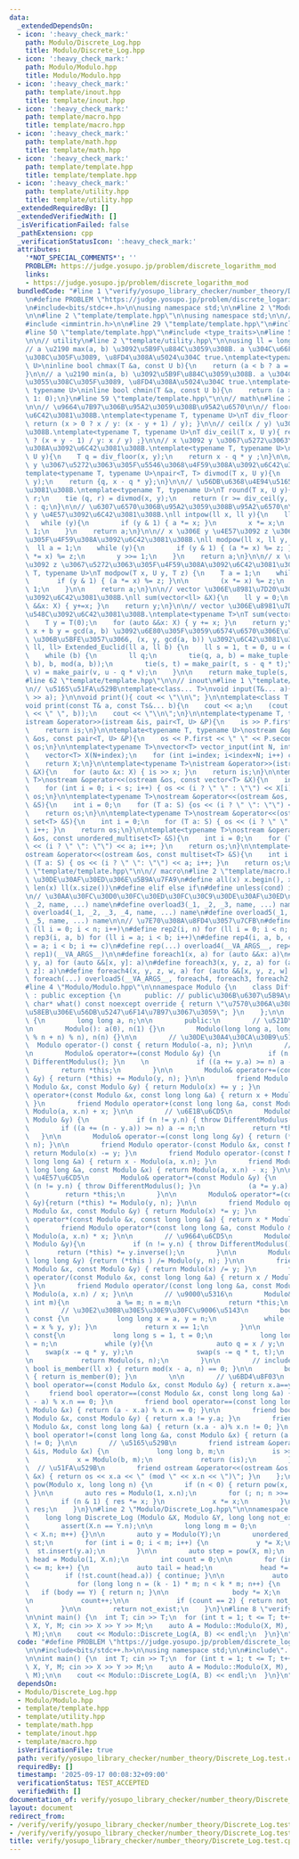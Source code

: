 ```yaml
---
data:
  _extendedDependsOn:
  - icon: ':heavy_check_mark:'
    path: Modulo/Discrete_Log.hpp
    title: Modulo/Discrete_Log.hpp
  - icon: ':heavy_check_mark:'
    path: Modulo/Modulo.hpp
    title: Modulo/Modulo.hpp
  - icon: ':heavy_check_mark:'
    path: template/inout.hpp
    title: template/inout.hpp
  - icon: ':heavy_check_mark:'
    path: template/macro.hpp
    title: template/macro.hpp
  - icon: ':heavy_check_mark:'
    path: template/math.hpp
    title: template/math.hpp
  - icon: ':heavy_check_mark:'
    path: template/template.hpp
    title: template/template.hpp
  - icon: ':heavy_check_mark:'
    path: template/utility.hpp
    title: template/utility.hpp
  _extendedRequiredBy: []
  _extendedVerifiedWith: []
  _isVerificationFailed: false
  _pathExtension: cpp
  _verificationStatusIcon: ':heavy_check_mark:'
  attributes:
    '*NOT_SPECIAL_COMMENTS*': ''
    PROBLEM: https://judge.yosupo.jp/problem/discrete_logarithm_mod
    links:
    - https://judge.yosupo.jp/problem/discrete_logarithm_mod
  bundledCode: "#line 1 \"verify/yosupo_library_checker/number_theory/Discrete_Log.test.cpp\"\
    \n#define PROBLEM \"https://judge.yosupo.jp/problem/discrete_logarithm_mod\"\n\
    \n#include<bits/stdc++.h>\n\nusing namespace std;\n\n#line 2 \"Modulo/Modulo.hpp\"\
    \n\n#line 2 \"template/template.hpp\"\n\nusing namespace std;\n\n// intrinstic\n\
    #include <immintrin.h>\n\n#line 29 \"template/template.hpp\"\n#include <initializer_list>\n\
    #line 50 \"template/template.hpp\"\n#include <type_traits>\n#line 56 \"template/template.hpp\"\
    \n\n// utility\n#line 2 \"template/utility.hpp\"\n\nusing ll = long long;\n\n\
    // a \u2190 max(a, b) \u3092\u5B9F\u884C\u3059\u308B. a \u304C\u66F4\u65B0\u3055\
    \u308C\u305F\u3089, \u8FD4\u308A\u5024\u304C true.\ntemplate<typename T, typename\
    \ U>\ninline bool chmax(T &a, const U b){\n    return (a < b ? a = b, 1: 0);\n\
    }\n\n// a \u2190 min(a, b) \u3092\u5B9F\u884C\u3059\u308B. a \u304C\u66F4\u65B0\
    \u3055\u308C\u305F\u3089, \u8FD4\u308A\u5024\u304C true.\ntemplate<typename T,\
    \ typename U>\ninline bool chmin(T &a, const U b){\n    return (a > b ? a = b,\
    \ 1: 0);\n}\n#line 59 \"template/template.hpp\"\n\n// math\n#line 2 \"template/math.hpp\"\
    \n\n// \u9664\u7B97\u306B\u95A2\u3059\u308B\u95A2\u6570\n\n// floor(x / y) \u3092\
    \u6C42\u3081\u308B.\ntemplate<typename T, typename U>\nT div_floor(T x, U y){\
    \ return (x > 0 ? x / y: (x - y + 1) / y); }\n\n// ceil(x / y) \u3092\u6C42\u3081\
    \u308B.\ntemplate<typename T, typename U>\nT div_ceil(T x, U y){ return (x > 0\
    \ ? (x + y - 1) / y: x / y) ;}\n\n// x \u3092 y \u3067\u5272\u3063\u305F\u4F59\
    \u308A\u3092\u6C42\u3081\u308B.\ntemplate<typename T, typename U>\nT mod(T x,\
    \ U y){\n    T q = div_floor(x, y);\n    return x - q * y ;\n}\n\n// x \u3092\
    \ y \u3067\u5272\u3063\u305F\u5546\u3068\u4F59\u308A\u3092\u6C42\u3081\u308B.\n\
    template<typename T, typename U>\npair<T, T> divmod(T x, U y){\n    T q = div_floor(x,\
    \ y);\n    return {q, x - q * y};\n}\n\n// \u56DB\u6368\u4E94\u5165\u3092\u6C42\
    \u3081\u308B.\ntemplate<typename T, typename U>\nT round(T x, U y){\n    T q,\
    \ r;\n    tie (q, r) = divmod(x, y);\n    return (r >= div_ceil(y, 2)) ? q + 1\
    \ : q;\n}\n\n// \u6307\u6570\u306B\u95A2\u3059\u308B\u95A2\u6570\n\n// x \u306E\
    \ y \u4E57\u3092\u6C42\u3081\u308B.\nll intpow(ll x, ll y){\n    ll a = 1;\n \
    \   while (y){\n        if (y & 1) { a *= x; }\n        x *= x;\n        y >>=\
    \ 1;\n    }\n    return a;\n}\n\n// x \u306E y \u4E57\u3092 z \u3067\u5272\u3063\
    \u305F\u4F59\u308A\u3092\u6C42\u3081\u308B.\nll modpow(ll x, ll y, ll z){\n  \
    \  ll a = 1;\n    while (y){\n        if (y & 1) { (a *= x) %= z; }\n        (x\
    \ *= x) %= z;\n        y >>= 1;\n    }\n    return a;\n}\n\n// x \u306E y \u4E57\
    \u3092 z \u3067\u5272\u3063\u305F\u4F59\u308A\u3092\u6C42\u3081\u308B.\ntemplate<typename\
    \ T, typename U>\nT modpow(T x, U y, T z) {\n    T a = 1;\n    while (y) {\n \
    \       if (y & 1) { (a *= x) %= z; }\n\n        (x *= x) %= z;\n        y >>=\
    \ 1;\n    }\n\n    return a;\n}\n\n// vector \u306E\u8981\u7D20\u306E\u7DCF\u548C\
    \u3092\u6C42\u3081\u308B.\nll sum(vector<ll> &X){\n    ll y = 0;\n    for (auto\
    \ &&x: X) { y+=x; }\n    return y;\n}\n\n// vector \u306E\u8981\u7D20\u306E\u7DCF\
    \u548C\u3092\u6C42\u3081\u308B.\ntemplate<typename T>\nT sum(vector<T> &X){\n\
    \    T y = T(0);\n    for (auto &&x: X) { y += x; }\n    return y;\n}\n\n// a\
    \ x + b y = gcd(a, b) \u3092\u6E80\u305F\u3059\u6574\u6570\u306E\u7D44 (a, b)\
    \ \u306B\u5BFE\u3057\u3066, (x, y, gcd(a, b)) \u3092\u6C42\u3081\u308B.\ntuple<ll,\
    \ ll, ll> Extended_Euclid(ll a, ll b) {\n    ll s = 1, t = 0, u = 0, v = 1;\n\
    \    while (b) {\n        ll q;\n        tie(q, a, b) = make_tuple(div_floor(a,\
    \ b), b, mod(a, b));\n        tie(s, t) = make_pair(t, s - q * t);\n        tie(u,\
    \ v) = make_pair(v, u - q * v);\n    }\n\n    return make_tuple(s, u, a);\n}\n\
    #line 62 \"template/template.hpp\"\n\n// inout\n#line 1 \"template/inout.hpp\"\
    \n// \u5165\u51FA\u529B\ntemplate<class... T>\nvoid input(T&... a){ (cin >> ...\
    \ >> a); }\n\nvoid print(){ cout << \"\\n\"; }\n\ntemplate<class T, class... Ts>\n\
    void print(const T& a, const Ts&... b){\n    cout << a;\n    (cout << ... << (cout\
    \ << \" \", b));\n    cout << \"\\n\";\n}\n\ntemplate<typename T, typename U>\n\
    istream &operator>>(istream &is, pair<T, U> &P){\n    is >> P.first >> P.second;\n\
    \    return is;\n}\n\ntemplate<typename T, typename U>\nostream &operator<<(ostream\
    \ &os, const pair<T, U> &P){\n    os << P.first << \" \" << P.second;\n    return\
    \ os;\n}\n\ntemplate<typename T>\nvector<T> vector_input(int N, int index){\n\
    \    vector<T> X(N+index);\n    for (int i=index; i<index+N; i++) cin >> X[i];\n\
    \    return X;\n}\n\ntemplate<typename T>\nistream &operator>>(istream &is, vector<T>\
    \ &X){\n    for (auto &x: X) { is >> x; }\n    return is;\n}\n\ntemplate<typename\
    \ T>\nostream &operator<<(ostream &os, const vector<T> &X){\n    int s = (int)X.size();\n\
    \    for (int i = 0; i < s; i++) { os << (i ? \" \" : \"\") << X[i]; }\n    return\
    \ os;\n}\n\ntemplate<typename T>\nostream &operator<<(ostream &os, const unordered_set<T>\
    \ &S){\n    int i = 0;\n    for (T a: S) {os << (i ? \" \": \"\") << a; i++;}\n\
    \    return os;\n}\n\ntemplate<typename T>\nostream &operator<<(ostream &os, const\
    \ set<T> &S){\n    int i = 0;\n    for (T a: S) { os << (i ? \" \": \"\") << a;\
    \ i++; }\n    return os;\n}\n\ntemplate<typename T>\nostream &operator<<(ostream\
    \ &os, const unordered_multiset<T> &S){\n    int i = 0;\n    for (T a: S) { os\
    \ << (i ? \" \": \"\") << a; i++; }\n    return os;\n}\n\ntemplate<typename T>\n\
    ostream &operator<<(ostream &os, const multiset<T> &S){\n    int i = 0;\n    for\
    \ (T a: S) { os << (i ? \" \": \"\") << a; i++; }\n    return os;\n}\n#line 65\
    \ \"template/template.hpp\"\n\n// macro\n#line 2 \"template/macro.hpp\"\n\n//\
    \ \u30DE\u30AF\u30ED\u306E\u5B9A\u7FA9\n#define all(x) x.begin(), x.end()\n#define\
    \ len(x) ll(x.size())\n#define elif else if\n#define unless(cond) if (!(cond))\n\
    \n// \u30AA\u30FC\u30D0\u30FC\u30ED\u30FC\u30C9\u30DE\u30AF\u30ED\n#define overload2(_1,\
    \ _2, name, ...) name\n#define overload3(_1, _2, _3, name, ...) name\n#define\
    \ overload4(_1, _2, _3, _4, name, ...) name\n#define overload5(_1, _2, _3, _4,\
    \ _5, name, ...) name\n\n// \u7E70\u308A\u8FD4\u3057\u7CFB\n#define rep1(n) for\
    \ (ll i = 0; i < n; i++)\n#define rep2(i, n) for (ll i = 0; i < n; i++)\n#define\
    \ rep3(i, a, b) for (ll i = a; i < b; i++)\n#define rep4(i, a, b, c) for (ll i\
    \ = a; i < b; i += c)\n#define rep(...) overload4(__VA_ARGS__, rep4, rep3, rep2,\
    \ rep1)(__VA_ARGS__)\n\n#define foreach1(x, a) for (auto &&x: a)\n#define foreach2(x,\
    \ y, a) for (auto &&[x, y]: a)\n#define foreach3(x, y, z, a) for (auto &&[x, y,\
    \ z]: a)\n#define foreach4(x, y, z, w, a) for (auto &&[x, y, z, w]: a)\n#define\
    \ foreach(...) overload5(__VA_ARGS__, foreach4, foreach3, foreach2, foreach1)(__VA_ARGS__)\n\
    #line 4 \"Modulo/Modulo.hpp\"\n\nnamespace Modulo {\n    class DifferentModulus\
    \ : public exception {\n      public: // public\u306B\u6307\u5B9A\n      const\
    \ char* what() const noexcept override { return \"\u7570\u306A\u308B\u6CD5\u540C\
    \u58EB\u306E\u56DB\u5247\u6F14\u7B97\u3067\u3059\"; }\n    };\n\n    struct Modulo\
    \ {\n        long long a, n;\n\n        public:\n        // \u521D\u671F\u5316\
    \n        Modulo(): a(0), n(1) {}\n        Modulo(long long a, long long n): a((a\
    \ % n + n) % n), n(n) {}\n\n        // \u30DE\u30A4\u30CA\u30B9\u5143\n      \
    \  Modulo operator-() const { return Modulo(-a, n); }\n\n        // \u52A0\u6CD5\
    \n        Modulo& operator+=(const Modulo &y) {\n            if (n != y.n) { throw\
    \ DifferentModulus(); }\n    \n            if ((a += y.a) >= n) a -= n;\n    \
    \        return *this;\n        }\n\n        Modulo& operator+=(const long long\
    \ &y) { return (*this) += Modulo(y, n); }\n\n        friend Modulo operator+(const\
    \ Modulo &x, const Modulo &y) { return Modulo(x) += y ; }\n        friend Modulo\
    \ operator+(const Modulo &x, const long long &a) { return x + Modulo(a, x.n);\
    \ }\n        friend Modulo operator+(const long long &a, const Modulo &x) { return\
    \ Modulo(a, x.n) + x; }\n\n        // \u6E1B\u6CD5\n        Modulo& operator-=(const\
    \ Modulo &y) {\n            if (n != y.n) { throw DifferentModulus(); }\n    \
    \        if ((a += (n - y.a)) >= n) a -= n;\n            return *this;\n     \
    \   }\n\n        Modulo& operator-=(const long long &y) { return (*this) -= Modulo(y,\
    \ n); }\n\n        friend Modulo operator-(const Modulo &x, const Modulo &y) {\
    \ return Modulo(x) -= y; }\n        friend Modulo operator-(const Modulo &x, const\
    \ long long &a) { return x - Modulo(a, x.n); }\n        friend Modulo operator-(const\
    \ long long &a, const Modulo &x) { return Modulo(a, x.n) - x; }\n\n        //\
    \ \u4E57\u6CD5\n        Modulo& operator*=(const Modulo &y) {\n            if\
    \ (n != y.n) { throw DifferentModulus(); }\n            (a *= y.a) %= n;\n   \
    \         return *this;\n        }\n\n        Modulo& operator*=(const long long\
    \ &y){return (*this) *= Modulo(y, n); }\n\n        friend Modulo operator*(const\
    \ Modulo &x, const Modulo &y) { return Modulo(x) *= y; }\n        friend Modulo\
    \ operator*(const Modulo &x, const long long &a) { return x * Modulo(a,x.n); }\n\
    \        friend Modulo operator*(const long long &a, const Modulo &x) { return\
    \ Modulo(a, x.n) * x; }\n\n        // \u9664\u6CD5\n        Modulo& operator/=(const\
    \ Modulo &y){\n            if (n != y.n) { throw DifferentModulus(); }\n     \
    \       return (*this) *= y.inverse();\n        }\n\n        Modulo& operator/=(const\
    \ long long &y) {return (*this ) /= Modulo(y, n); }\n\n        friend Modulo operator/(const\
    \ Modulo &x, const Modulo &y) { return Modulo(x) /= y; }\n        friend Modulo\
    \ operator/(const Modulo &x, const long long &a) { return x / Modulo(a, x.n);\
    \ }\n        friend Modulo operator/(const long long &a, const Modulo &x) { return\
    \ Modulo(a, x.n) / x; }\n\n        // \u9000\u5316\n        Modulo& degenerate(const\
    \ int m){\n            a %= m; n = m;\n            return *this;\n        }\n\n\
    \        // \u30E2\u30B8\u30E5\u30E9\u30FC\u9006\u5143\n        bool invertible()\
    \ const {\n            long long x = a, y = n;\n            while (y) { swap(x\
    \ = x % y, y); }\n            return x == 1;\n        }\n\n        Modulo inverse()\
    \ const{\n            long long s = 1, t = 0;\n            long long x = a, y\
    \ = n;\n            while (y){\n                auto q = x / y;\n            \
    \    swap(x -= q * y, y);\n                swap(s -= q * t, t);\n            }\n\
    \n            return Modulo(s, n);\n        }\n\n        // include?\n       \
    \ bool is_member(ll x) { return mod(x - a, n) == 0; }\n\n        bool is_zero()\
    \ { return is_member(0); }\n        \n\n        // \u6BD4\u8F03\n        friend\
    \ bool operator==(const Modulo &x, const Modulo &y) { return x.a==y.a; }\n   \
    \     friend bool operator==(const Modulo &x, const long long &a) { return (x.a\
    \ - a) % x.n == 0; }\n        friend bool operator==(const long long &a, const\
    \ Modulo &x) { return (a - x.a) % x.n == 0; }\n\n        friend bool operator!=(const\
    \ Modulo &x, const Modulo &y) { return x.a != y.a; }\n        friend bool operator!=(const\
    \ Modulo &x, const long long &a) { return (x.a - a)% x.n != 0; }\n        friend\
    \ bool operator!=(const long long &a, const Modulo &x) { return (a - x.a)% x.n\
    \ != 0; }\n\n        // \u5165\u529B\n        friend istream &operator>>(istream\
    \ &is, Modulo &x) {\n            long long b, m;\n            is >> b >> m;\n\
    \            x = Modulo(b, m);\n            return (is);\n        }\n\n      \
    \  // \u51FA\u529B\n        friend ostream &operator<<(ostream &os, const Modulo\
    \ &x) { return os << x.a << \" (mod \" << x.n << \")\"; }\n    };\n\n    Modulo\
    \ pow(Modulo x, long long n) {\n        if (n < 0) { return pow(x, -n).inverse();\
    \ }\n\n        auto res = Modulo(1, x.n);\n        for (; n; n >>= 1) {\n    \
    \        if (n & 1) { res *= x; }\n            x *= x;\n        }\n\n        return\
    \ res;\n    }\n}\n#line 2 \"Modulo/Discrete_Log.hpp\"\n\nnamespace Modulo {\n\
    \    long long Discrete_Log (Modulo &X, Modulo &Y, long long not_exist = -1) {\n\
    \        assert(X.n == Y.n);\n\n        long long m = 0;\n        for (; m * m\
    \ < X.n; m++) {}\n\n        auto y = Modulo(Y);\n        unordered_set<long long>\
    \ st;\n        for (int i = 0; i < m; i++) {\n            y *= X;\n          \
    \  st.insert(y.a);\n        }\n\n        auto step = pow(X, m);\n        auto\
    \ head = Modulo(1, X.n);\n        int count = 0;\n\n        for (int k = 1; k\
    \ <= m; k++) {\n            auto tail = head;\n            head *= step;\n   \
    \         if (!st.count(head.a)) { continue; }\n\n            auto body = tail;\n\
    \            for (long long n = (k - 1) * m; n < k * m; n++) {\n             \
    \   if (body == Y) { return n; }\n\n                body *= X;\n            }\n\
    \n            count++;\n\n            if (count == 2) { return not_exist; }\n\
    \        }\n\n        return not_exist;\n    }\n}\n#line 8 \"verify/yosupo_library_checker/number_theory/Discrete_Log.test.cpp\"\
    \n\nint main() {\n  int T; cin >> T;\n  for (int t = 1; t <= T; t++) {\n    int\
    \ X, Y, M; cin >> X >> Y >> M;\n    auto A = Modulo::Modulo(X, M), B = Modulo::Modulo(Y,\
    \ M);\n\n    cout << Modulo::Discrete_Log(A, B) << endl;\n  }\n}\n"
  code: "#define PROBLEM \"https://judge.yosupo.jp/problem/discrete_logarithm_mod\"\
    \n\n#include<bits/stdc++.h>\n\nusing namespace std;\n\n#include\"../../../Modulo/Discrete_Log.hpp\"\
    \n\nint main() {\n  int T; cin >> T;\n  for (int t = 1; t <= T; t++) {\n    int\
    \ X, Y, M; cin >> X >> Y >> M;\n    auto A = Modulo::Modulo(X, M), B = Modulo::Modulo(Y,\
    \ M);\n\n    cout << Modulo::Discrete_Log(A, B) << endl;\n  }\n}\n"
  dependsOn:
  - Modulo/Discrete_Log.hpp
  - Modulo/Modulo.hpp
  - template/template.hpp
  - template/utility.hpp
  - template/math.hpp
  - template/inout.hpp
  - template/macro.hpp
  isVerificationFile: true
  path: verify/yosupo_library_checker/number_theory/Discrete_Log.test.cpp
  requiredBy: []
  timestamp: '2025-09-17 00:08:32+09:00'
  verificationStatus: TEST_ACCEPTED
  verifiedWith: []
documentation_of: verify/yosupo_library_checker/number_theory/Discrete_Log.test.cpp
layout: document
redirect_from:
- /verify/verify/yosupo_library_checker/number_theory/Discrete_Log.test.cpp
- /verify/verify/yosupo_library_checker/number_theory/Discrete_Log.test.cpp.html
title: verify/yosupo_library_checker/number_theory/Discrete_Log.test.cpp
---
```

